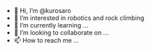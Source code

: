 - 👋 Hi, I’m @kurosaro
- 👀 I’m interested in robotics and rock climbing
- 🌱 I’m currently learning ...
- 💞️ I’m looking to collaborate on ...
- 📫 How to reach me ...

<!---
kurosaro/kurosaro is a ✨ special ✨ repository because its `README.md` (this file) appears on your GitHub profile.
You can click the Preview link to take a look at your changes.
--->
